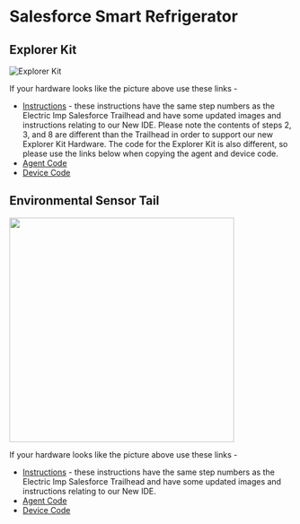 # Salesforce Smart Refrigerator

## Explorer Kit

![Explorer Kit](http://i.imgur.com/6JssX74.png)

If your hardware looks like the picture above use these links -

* [Instructions](https://github.com/electricimp/Salesforce/blob/master/examples/SmartRefrigerator/ExplorerKitInstructions.md) - these instructions have the same step numbers as the Electric Imp Salesforce Trailhead and have some updated images and instructions relating to our New IDE. Please note the contents of steps 2, 3, and 8 are different than the Trailhead in order to support our new Explorer Kit Hardware.  The code for the Explorer Kit is also different, so please use the links below when copying the agent and device code.
* [Agent Code](https://raw.githubusercontent.com/electricimp/Salesforce/master/examples/SmartRefrigerator/SmartRefrigerator_ExplorerKit_Salesforce.agent.nut)
* [Device Code](https://raw.githubusercontent.com/electricimp/Salesforce/master/examples/SmartRefrigerator/SmartRefrigerator_ExplorerKit_Salesforce.device.nut)

## Environmental Sensor Tail

<img src="http://i.imgur.com/erBvo7d.jpg" width="400">

If your hardware looks like the picture above use these links -

* [Instructions](https://github.com/electricimp/Salesforce/blob/master/examples/SmartRefrigerator/EnvTailInstructions.md) - these instructions have the same step numbers as the Electric Imp Salesforce Trailhead and have some updated images and instructions relating to our New IDE.
* [Agent Code](https://raw.githubusercontent.com/electricimp/Salesforce/master/examples/SmartRefrigerator/SmartRefrigerator_Salesforce.agent.nut)
* [Device Code](https://raw.githubusercontent.com/electricimp/Salesforce/master/examples/SmartRefrigerator/SmartRefrigerator_Salesforce.device.nut)
